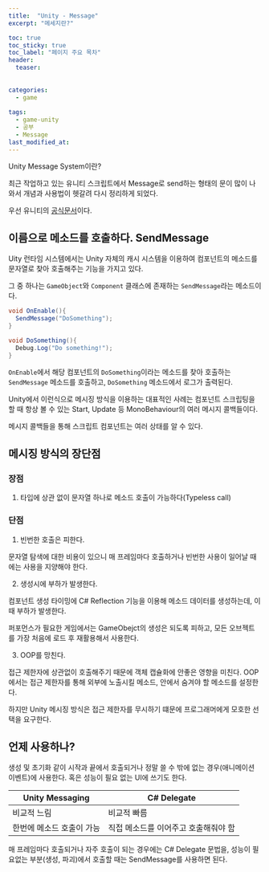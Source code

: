 ```yaml
---
title:  "Unity - Message"
excerpt: "메세지란?"

toc: true
toc_sticky: true
toc_label: "페이지 주요 목차"
header:
  teaser: 
  
  
categories:
  - game
  
tags:
  - game-unity
  - 공부
  - Message
last_modified_at: 
---
```


Unity Message System이란?

최근 작업하고 있는 유니티 스크립트에서 Message로 send하는 형태의 문이 많이 나와서 개념과 사용법이 헷갈려 다시 정리하게 되었다.

우선 유니티의 [공식문서](https://docs.unity3d.com/kr/current/Manual/MessagingSystem.html)이다.

## 이름으로 메소드를 호출하다. SendMessage

Uity 런타임 시스템에서는 Unity 자체의 캐시 시스템을 이용하여 컴포넌트의 메소드를 문자열로 찾아 호출해주는 기능을 가지고 있다.

그 중 하나는 `GameObject`와 `Component` 클래스에 존재하는 `SendMessage`라는 메소드이다.

```C#
void OnEnable(){
  SendMessage("DoSomething");
}

void DoSomething(){
  Debug.Log("Do something!");
}
```

`OnEnable`에서 해당 컴포넌트의 `DoSomething`이라는 메소드를 찾아 호출하는 `SendMessage` 메소드를 호출하고, `DoSomething` 메소드에서 로그가 출력된다.

Unity에서 이런식으로 메시징 방식을 이용하는 대표적인 사례는 컴포넌트 스크립팅을 할 때 항상 볼 수 있는 Start, Update 등 MonoBehaviour의 여러 메시지 콜백들이다.

메시지 콜백들을 통해 스크립트 컴포넌트는 여러 상태를 알 수 있다. 

## 메시징 방식의 장단점

### 장점

1. 타입에 상관 없이 문자열 하나로 메소드 호출이 가능하다(Typeless call)

### 단점

1. 빈번한 호출은 피한다.

문자열 탐색에 대한 비용이 있으니 매 프레임마다 호출하거나 빈번한 사용이 일어날 때에는 사용을 지양해야 한다.

2. 생성시에 부하가 발생한다.

컴포넌트 생성 타이밍에 C# Reflection 기능을 이용해 메소드 데이터를 생성하는데, 이때 부하가 발생한다. 

퍼포먼스가 필요한 게임에서는 GameObejct의 생성은 되도록 피하고, 모든 오브젝트를 가장 처음에 로드 후 재활용해서 사용한다.

3. OOP를 망친다.

접근 제한자에 상관없이 호출해주기 때문에 객체 캡슐화에 안좋은 영향을 미친다. OOP에서는 접근 제한자를 통해 외부에 노출시킬 메소드, 안에서 숨겨야 할 메소드를 설정한다.

하지만 Unity 메시징 방식은 접근 제한자를 무시하기 떄문에 프로그래머에게 모호한 선택을 요구한다.

## 언제 사용하나?

생성 및 초기화 같이 시작과 끝에서 호출되거나 정말 쓸 수 밖에 없는 경우(애니메이션 이벤트)에 사용한다. 혹은 
성능이 필요 없는 UI에 쓰기도 한다.

|Unity Messaging|C# Delegate|
|---------------|-----------|
|비교적 느림|비교적 빠름|
|한번에 메소드 호출이 가능|직접 메소드를 이어주고 호출해줘야 함|

매 프레임마다 호출되거나 자주 호출이 되는 경우에는 C# Delegate 문법을, 성능이 필요없는 부분(생성, 파괴)에서 호출할 때는 SendMessage를 사용하면 된다.





